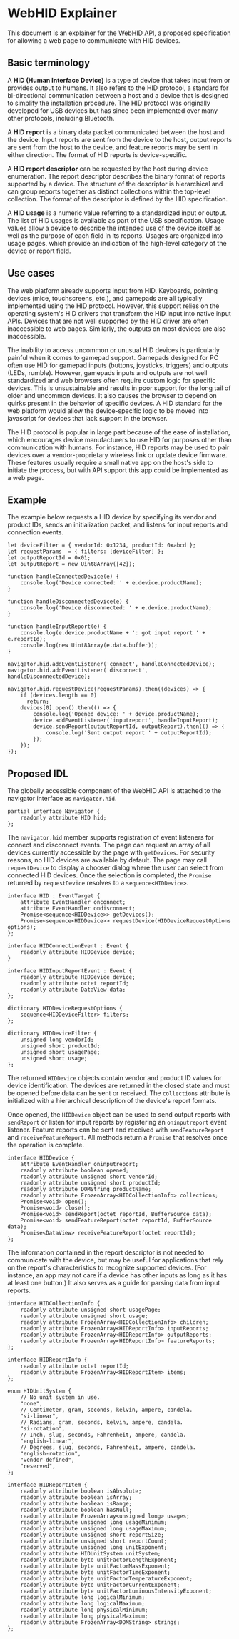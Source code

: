 # WebHID Explainer

This document is an explainer for the [WebHID API](https://wicg.github.io/webhid/), a proposed specification for allowing a web page to communicate with HID devices.

<!-- TOC -->
<!-- /TOC -->

## Basic terminology

A **HID (Human Interface Device)** is a type of device that takes input from or provides output to humans. It also refers to the HID protocol, a standard for bi-directional communication between a host and a device that is designed to simplify the installation procedure. The HID protocol was originally developed for USB devices but has since been implemented over many other protocols, including Bluetooth.

A **HID report** is a binary data packet communicated between the host and the device. Input reports are sent from the device to the host, output reports are sent from the host to the device, and feature reports may be sent in either direction. The format of HID reports is device-specific.

A **HID report descriptor** can be requested by the host during device enumeration. The report descriptor describes the binary format of reports supported by a device. The structure of the descriptor is hierarchical and can group reports together as distinct collections within the top-level collection. The format of the descriptor is defined by the HID specification.

A **HID usage** is a numeric value referring to a standardized input or output. The list of HID usages is available as part of the USB specification. Usage values allow a device to describe the intended use of the device itself as well as the purpose of each field in its reports. Usages are organized into usage pages, which provide an indication of the high-level category of the device or report field.

## Use cases

The web platform already supports input from HID. Keyboards, pointing devices (mice, touchscreens, etc.), and gamepads are all typically implemented using the HID protocol. However, this support relies on the operating system's HID drivers that transform the HID input into native input APIs. Devices that are not well supported by the HID driver are often inaccessible to web pages. Similarly, the outputs on most devices are also inaccessible.

The inability to access uncommon or unusual HID devices is particularly painful when it comes to gamepad support. Gamepads designed for PC often use HID for gamepad inputs (buttons, joysticks, triggers) and outputs (LEDs, rumble). However, gamepads inputs and outputs are not well standardized and web browsers often require custom logic for specific devices. This is unsustainable and results in poor support for the long tail of older and uncommon devices. It also causes the browser to depend on quirks present in the behavior of specific devices. A HID standard for the web platform would allow the device-specific logic to be moved into javascript for devices that lack support in the browser.

The HID protocol is popular in large part because of the ease of installation, which encourages device manufacturers to use HID for purposes other than communication with humans. For instance, HID reports may be used to pair devices over a vendor-proprietary wireless link or update device firmware. These features usually require a small native app on the host's side to initiate the process, but with API support this app could be implemented as a web page.

## Example

The example below requests a HID device by specifying its vendor and product IDs, sends an initialization packet, and listens for input reports and connection events.

    let deviceFilter = { vendorId: 0x1234, productId: 0xabcd };
    let requestParams  = { filters: [deviceFilter] };
    let outputReportId = 0x01;
    let outputReport = new Uint8Array([42]);

    function handleConnectedDevice(e) {
        console.log('Device connected: ' + e.device.productName);
    }

    function handleDisconnectedDevice(e) {
        console.log('Device disconnected: ' + e.device.productName);
    }

    function handleInputReport(e) {
        console.log(e.device.productName + ': got input report ' + e.reportId);
        console.log(new Uint8Array(e.data.buffer));
    }

    navigator.hid.addEventListener('connect', handleConnectedDevice);
    navigator.hid.addEventListener('disconnect', handleDisconnectedDevice);

    navigator.hid.requestDevice(requestParams).then((devices) => {
        if (devices.length == 0)
          return;
        devices[0].open().then(() => {
            console.log('Opened device: ' + device.productName);
            device.addEventListener('inputreport', handleInputReport);
            device.sendReport(outputReportId, outputReport).then(() => {
                console.log('Sent output report ' + outputReportId);
            });
        });
    });

## Proposed IDL

The globally accessible component of the WebHID API is attached to the navigator interface as `navigator.hid`.

    partial interface Navigator {
        readonly attribute HID hid;
    };

The `navigator.hid` member supports registration of event listeners for connect and disconnect events. The page can request an array of all devices currently accessible by the page with `getDevices`. For security reasons, no HID devices are available by default. The page may call `requestDevice` to display a chooser dialog where the user can select from connected HID devices. Once the selection is completed, the `Promise` returned by `requestDevice` resolves to a `sequence<HIDDevice>`.

    interface HID : EventTarget {
        attribute EventHandler onconnect;
        attribute EventHandler ondisconnect;
        Promise<sequence<HIDDevice>> getDevices();
        Promise<sequence<HIDDevice>> requestDevice(HIDDeviceRequestOptions options);
    };

    interface HIDConnectionEvent : Event {
        readonly attribute HIDDevice device;
    }

    interface HIDInputReportEvent : Event {
        readonly attribute HIDDevice device;
        readonly attribute octet reportId;
        readonly attribute DataView data;
    };

    dictionary HIDDeviceRequestOptions {
        sequence<HIDDeviceFilter> filters;
    };

    dictionary HIDDeviceFilter {
        unsigned long vendorId;
        unsigned short productId;
        unsigned short usagePage;
        unsigned short usage;
    };

The returned `HIDDevice` objects contain vendor and product ID values for device identification. The devices are returned in the closed state and must be opened before data can be sent or received. The `collections` attribute is initialized with a hierarchical description of the device's report formats.

Once opened, the `HIDDevice` object can be used to send output reports with `sendReport` or listen for input reports by registering an `oninputreport` event listener. Feature reports can be sent and received with `sendFeatureReport` and `receiveFeatureReport`. All methods return a `Promise` that resolves once the operation is complete.

    interface HIDDevice {
        attribute EventHandler oninputreport;
        readonly attribute boolean opened;
        readonly attribute unsigned short vendorId;
        readonly attribute unsigned short productId;
        readonly attribute DOMString productName;
        readonly attribute FrozenArray<HIDCollectionInfo> collections;
        Promise<void> open();
        Promise<void> close();
        Promise<void> sendReport(octet reportId, BufferSource data);
        Promise<void> sendFeatureReport(octet reportId, BufferSource data);
        Promise<DataView> receiveFeatureReport(octet reportId);
    };

The information contained in the report descriptor is not needed to communicate with the device, but may be useful for applications that rely on the report's characteristics to recognize supported devices. (For instance, an app may not care if a device has other inputs as long as it has at least one button.) It also serves as a guide for parsing data from input reports.

    interface HIDCollectionInfo {
        readonly attribute unsigned short usagePage;
        readonly attribute unsigned short usage;
        readonly attribute FrozenArray<HIDCollectionInfo> children;
        readonly attribute FrozenArray<HIDReportInfo> inputReports;
        readonly attribute FrozenArray<HIDReportInfo> outputReports;
        readonly attribute FrozenArray<HIDReportInfo> featureReports;
    };

    interface HIDReportInfo {
        readonly attribute octet reportId;
        readonly attribute FrozenArray<HIDReportItem> items;
    };

    enum HIDUnitSystem {
        // No unit system in use.
        "none",
        // Centimeter, gram, seconds, kelvin, ampere, candela.
        "si-linear",
        // Radians, gram, seconds, kelvin, ampere, candela.
        "si-rotation",
        // Inch, slug, seconds, Fahrenheit, ampere, candela.
        "english-linear",
        // Degrees, slug, seconds, Fahrenheit, ampere, candela.
        "english-rotation",
        "vendor-defined",
        "reserved",
    };

    interface HIDReportItem {
        readonly attribute boolean isAbsolute;
        readonly attribute boolean isArray;
        readonly attribute boolean isRange;
        readonly attribute boolean hasNull;
        readonly attribute FrozenArray<unsigned long> usages;
        readonly attribute unsigned long usageMinimum;
        readonly attribute unsigned long usageMaximum;
        readonly attribute unsigned short reportSize;
        readonly attribute unsigned short reportCount;
        readonly attribute unsigned long unitExponent;
        readonly attribute HIDUnitSystem unitSystem;
        readonly attribute byte unitFactorLengthExponent;
        readonly attribute byte unitFactorMassExponent;
        readonly attribute byte unitFactorTimeExponent;
        readonly attribute byte unitFactorTemperatureExponent;
        readonly attribute byte unitFactorCurrentExponent;
        readonly attribute byte unitFactorLuminousIntensityExponent;
        readonly attribute long logicalMinimum;
        readonly attribute long logicalMaximum;
        readonly attribute long physicalMinimum;
        readonly attribute long physicalMaximum;
        readonly attribute FrozenArray<DOMString> strings;
    };
